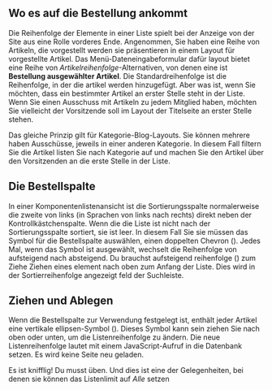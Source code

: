 <!-- Filename: Help6.x:List_Ordering / Display title: Listenreihenfolge -->

## Wo es auf die Bestellung ankommt

Die Reihenfolge der Elemente in einer Liste spielt bei der Anzeige von der Site aus eine Rolle
vorderes Ende. Angenommen, Sie haben eine Reihe von Artikeln, die vorgestellt werden
sie präsentieren in einem Layout für vorgestellte Artikel. Das Menü-Dateneingabeformular dafür
layout bietet eine Reihe von *Artikelreihenfolge*-Alternativen, von denen eine ist
**Bestellung ausgewählter Artikel**. Die Standardreihenfolge ist die Reihenfolge, in der die
artikel werden hinzugefügt. Aber was ist, wenn Sie möchten, dass ein bestimmter Artikel an erster Stelle steht
in der Liste. Wenn Sie einen Ausschuss mit Artikeln zu jedem Mitglied haben, möchten Sie vielleicht
der Vorsitzende soll im Layout der Titelseite an erster Stelle stehen.

Das gleiche Prinzip gilt für Kategorie-Blog-Layouts. Sie können mehrere haben
Ausschüsse, jeweils in einer anderen Kategorie. In diesem Fall filtern Sie die Artikel
listen Sie nach Kategorie auf und machen Sie den Artikel über den Vorsitzenden an die erste Stelle in der Liste.

## Die Bestellspalte

In einer Komponentenlistenansicht ist die Sortierungsspalte normalerweise die zweite von links
(in Sprachen von links nach rechts) direkt neben der Kontrollkästchenspalte. Wenn die
die Liste ist nicht nach der Sortierungsspalte sortiert, sie ist leer. In diesem Fall Sie
sie müssen das Symbol für die Bestellspalte auswählen, einen doppelten Chevron
(<span class="ms-1 icon-sort"></span>). Jedes Mal, wenn das Symbol
ist ausgewählt, wechselt die Reihenfolge von aufsteigend nach absteigend. Du brauchst aufsteigend
reihenfolge (<span class="ms-1 icon-caret-up"></span>) zum Ziehe Ziehen eines
element nach oben zum Anfang der Liste. Dies wird in der Sortierreihenfolge angezeigt
feld der Suchleiste.

## Ziehen und Ablegen

Wenn die Bestellspalte zur Verwendung festgelegt ist, enthält jeder Artikel eine vertikale
ellipsen-Symbol (<span class="icon-ellipsis-v"></span>). Dieses Symbol kann sein
ziehen Sie nach oben oder unten, um die Listenreihenfolge zu ändern. Die neue Listenreihenfolge lautet
mit einem JavaScript-Aufruf in die Datenbank setzen. Es wird keine Seite neu geladen.

Es ist knifflig! Du musst üben. Und dies ist eine der Gelegenheiten, bei denen
sie können das Listenlimit auf *Alle* setzen